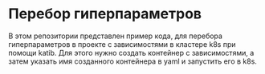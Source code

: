 # Перебор гиперпараметров
В этом репозитории представлен пример кода, для перебора гиперпараметров в проекте с зависимостями  в кластере k8s при помощи katib. Для этого нужно создать контейнер с зависимостями, а затем указать имя созданного контейнера в yaml и запустить его в k8s.  
